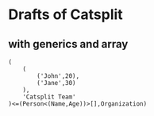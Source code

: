# Drafts of Catsplit

## with generics and array
```
(
    (
        ('John',20),
        ('Jane',30)
    ),
    'Catsplit Team'
)<=(Person<(Name,Age))>[],Organization)
```
